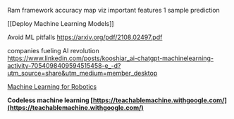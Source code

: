 
Ram framework
accuracy
map viz
important features
1 sample prediction

[[Deploy Machine Learning Models]]

Avoid ML pitfalls
https://arxiv.org/pdf/2108.02497.pdf

companies fueling AI revolution
https://www.linkedin.com/posts/kooshiar_ai-chatgpt-machinelearning-activity-7054098409594515458-e_-d?utm_source=share&utm_medium=member_desktop

[Machine Learning for Robotics](https://www.linkedin.com/posts/alishba-imran-_robotics-deeplearning-machinelearning-activity-7071948947669331968-z0Mp?utm_source=share&utm_medium=member_desktop)


**Codeless machine learning [https://teachablemachine.withgoogle.com/](https://teachablemachine.withgoogle.com/)**
